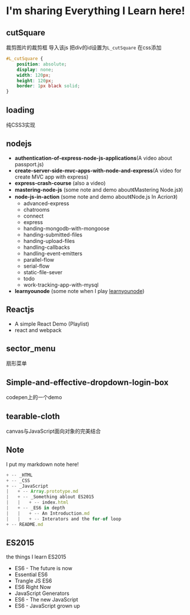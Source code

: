 # I'm sharing Everything I Learn here!

## cutSquare

裁剪图片的裁剪框 导入该js 把div的id设置为`L_cutSquare` 在css添加

```CSS
#L_cutSquare {
	position: absolute;
	display: none;
	width: 120px;
	height: 120px;
	border: 1px black solid;
}
```

## loading

纯CSS3实现

## nodejs

- **authentication-of-express-node-js-applications**(A video about passport.js)
- **create-server-side-mvc-apps-with-node-and-express**(A video for create MVC app with express)
- **express-crash-course** (also a video)
- **mastering-node-js** (some note and demo about《Mastering Node.js》)
- **node-js-in-action** (some note and demo about《Node.js In Acrion》)
	- advanced-express
	- chatrooms
	- connect
	- express
	- handing-mongodb-with-mongoose
	- handing-submitted-files
	- handing-upload-files
	- handling-callbacks
	- handling-event-emitters
	- parallel-flow
	- serial-flow
	- static-file-sever
	- todo
	- work-tracking-app-with-mysql
- **learnyounode** (some note when I play [learnyounode](http://nodeschool.io/#workshoppers))

## Reactjs

- A simple React Demo (Playlist)
- react and webpack

## sector_menu

扇形菜单

## Simple-and-effective-dropdown-login-box

codepen上的一个demo

## tearable-cloth

canvas与JavaScript面向对象的完美结合

## Note

I put my markdown note here!

```javascript
+ -- _HTML
+ -- _CSS
+ -- _JavaScript
|　　+ -- Array.prototype.md
|　　+ -- _Something ablout ES2015
|　　|　　+ -- index.html
|　　+ -- _ES6 in depth
|　　|　　+ -- An Introduction.md
|　　|　　+ -- Interators and the for-of loop
+ -- README.md
```

## ES2015

the things I learn ES2015

- ES6 - The future is now
- Essential ES6
- Trangle JS ES6
- ES6 Right Now
- JavaScript Generators
- ES6 - The new JavaScript
- ES6 - JavaScript grown up
